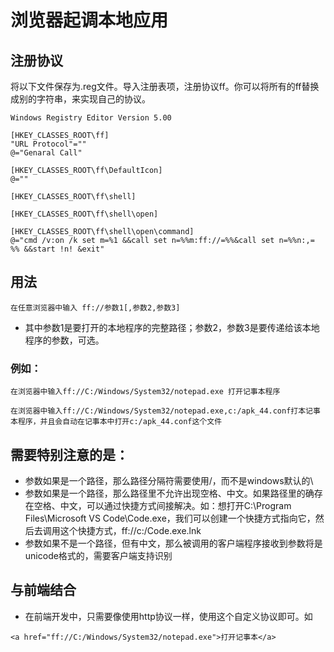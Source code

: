 # 浏览器起调本地应用

## 注册协议
将以下文件保存为.reg文件。导入注册表项，注册协议ff。你可以将所有的ff替换成别的字符串，来实现自己的协议。
```
Windows Registry Editor Version 5.00

[HKEY_CLASSES_ROOT\ff]
"URL Protocol"=""
@="Genaral Call"

[HKEY_CLASSES_ROOT\ff\DefaultIcon]
@=""

[HKEY_CLASSES_ROOT\ff\shell]

[HKEY_CLASSES_ROOT\ff\shell\open]

[HKEY_CLASSES_ROOT\ff\shell\open\command]
@="cmd /v:on /k set m=%1 &&call set n=%%m:ff://=%%&call set n=%%n:,= %% &&start !n! &exit"
```
## 用法
```
在任意浏览器中输入 ff://参数1[,参数2,参数3]
```
* 其中参数1是要打开的本地程序的完整路径；参数2，参数3是要传递给该本地程序的参数，可选。

### 例如：
```
在浏览器中输入ff://C:/Windows/System32/notepad.exe 打开记事本程序

在浏览器中输入ff://C:/Windows/System32/notepad.exe,c:/apk_44.conf打本记事本程序，并且会自动在记事本中打开c:/apk_44.conf这个文件
```

## 需要特别注意的是：

* 参数如果是一个路径，那么路径分隔符需要使用/，而不是windows默认的\
* 参数如果是一个路径，那么路径里不允许出现空格、中文。如果路径里的确存在空格、中文，可以通过快捷方式间接解决。如：想打开C:\Program Files\Microsoft VS Code\Code.exe，我们可以创建一个快捷方式指向它，然后去调用这个快捷方式，ff://c:/Code.exe.lnk
* 参数如果不是一个路径，但有中文，那么被调用的客户端程序接收到参数将是unicode格式的，需要客户端支持识别


## 与前端结合
* 在前端开发中，只需要像使用http协议一样，使用这个自定义协议即可。如
```
<a href="ff://C:/Windows/System32/notepad.exe">打开记事本</a>
```
